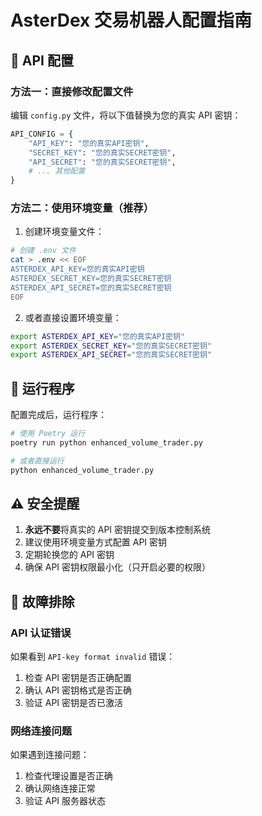# AsterDex 交易机器人配置指南

## 🔑 API 配置

### 方法一：直接修改配置文件

编辑 `config.py` 文件，将以下值替换为您的真实 API 密钥：

```python
API_CONFIG = {
    "API_KEY": "您的真实API密钥",
    "SECRET_KEY": "您的真实SECRET密钥",
    "API_SECRET": "您的真实SECRET密钥",
    # ... 其他配置
}
```

### 方法二：使用环境变量（推荐）

1. 创建环境变量文件：
```bash
# 创建 .env 文件
cat > .env << EOF
ASTERDEX_API_KEY=您的真实API密钥
ASTERDEX_SECRET_KEY=您的真实SECRET密钥
ASTERDEX_API_SECRET=您的真实SECRET密钥
EOF
```

2. 或者直接设置环境变量：
```bash
export ASTERDEX_API_KEY="您的真实API密钥"
export ASTERDEX_SECRET_KEY="您的真实SECRET密钥"
export ASTERDEX_API_SECRET="您的真实SECRET密钥"
```

## 🚀 运行程序

配置完成后，运行程序：

```bash
# 使用 Poetry 运行
poetry run python enhanced_volume_trader.py

# 或者直接运行
python enhanced_volume_trader.py
```

## ⚠️ 安全提醒

1. **永远不要**将真实的 API 密钥提交到版本控制系统
2. 建议使用环境变量方式配置 API 密钥
3. 定期轮换您的 API 密钥
4. 确保 API 密钥权限最小化（只开启必要的权限）

## 🔧 故障排除

### API 认证错误
如果看到 `API-key format invalid` 错误：
1. 检查 API 密钥是否正确配置
2. 确认 API 密钥格式是否正确
3. 验证 API 密钥是否已激活

### 网络连接问题
如果遇到连接问题：
1. 检查代理设置是否正确
2. 确认网络连接正常
3. 验证 API 服务器状态

